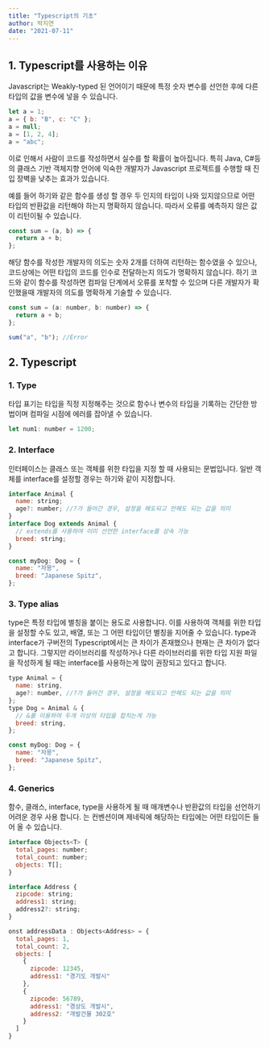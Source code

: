 ```yaml
---
title: "Typescript의 기초"
author: 박지연
date: "2021-07-11"
---
```


## 1. Typescript를 사용하는 이유

Javascript는 Weakly-typed 된 언어이기 때문에 특정 숫자 변수를 선언한 후에 다른 타입의 값을 변수에 넣을 수 있습니다.

```javascript
let a = 1;
a = { b: "B", c: "C" };
a = null;
a = [1, 2, 4];
a = "abc";
```

이로 인해서 사람이 코드를 작성하면서 실수를 할 확률이 높아집니다.
특히 Java, C#등의 클래스 기반 객체지향 언어에 익숙한 개발자가 Javascript 프로젝트를 수행할 때 진입 장벽을 낮추는 효과가 있습니다.

예를 들어 하기와 같은 함수를 생성 할 경우 두 인지의 타입이 나와 있지않으므로 어떤 타입의 반환값을 리턴해야 하는지 명확하지 않습니다. 따라서 오류를 예측하지 않은 값이 리턴이될 수 있습니다.

```javascript
const sum = (a, b) => {
  return a + b;
};
```

해당 함수를 작성한 개발자의 의도는 숫자 2개를 더하여 리턴하는 함수였을 수 있으나, 코드상에는 어떤 타입의 코드를 인수로 전달하는지 의도가 명확하지 않습니다.
하기 코드와 같이 함수를 작성하면 컴파일 단계에서 오류를 포착할 수 있으며 다른 개발자가 확인했을때 개발자의 의도를 명확하게 기술할 수 있습니다.

```javascript
const sum = (a: number, b: number) => {
  return a + b;
};

sum("a", "b"); //Error
```

## 2. Typescript

### 1. Type

타입 표기는 타입을 직정 지정해주는 것으로 함수나 변수의 타입을 기록하는 간단한 방법이며 컴파일 시점에 에러를 잡아낼 수 있습니다.

```javascript
let num1: number = 1200;
```

### 2. Interface

인터페이스는 클래스 또는 객체를 위한 타입을 지정 할 때 사용되는 문법입니다.
일반 객체를 interface를 설정할 경우는 하기와 같이 지정합니다.

```javascript
interface Animal {
  name: string;
  age?: number; //?가 들어간 경우, 설정을 해도되고 안해도 되는 값을 의미
}
interface Dog extends Animal {
  // extends를 사용하여 이미 선언한 interface를 상속 가능
  breed: string;
}

const myDog: Dog = {
  name: "자몽",
  breed: "Japanese Spitz",
};
```

### 3. Type alias

type은 특정 타입에 별칭을 붙이는 용도로 사용합니다. 이를 사용하여 객체를 위한 타입을 설정할 수도 있고, 배열, 또는 그 어떤 타입이던 별칭을 지어줄 수 있습니다.
type과 interface가 구버전의 Typescript에서는 큰 차이가 존재했으나 현재는 큰 차이가 없다고 합니다. 그렇지만 라이브러리를 작성하거나 다른 라이브러리를 위한 타입 지원 파일을 작성하게 될 때는 interface를 사용하는게 많이 권장되고 있다고 합니다.

```javascript
type Animal = {
  name: string,
  age?: number, //?가 들어간 경우, 설정을 해도되고 안해도 되는 값을 의미
};
type Dog = Animal & {
  // &를 이용하여 두개 이상의 타입을 합치는게 가능
  breed: string,
};

const myDog: Dog = {
  name: "자몽",
  breed: "Japanese Spitz",
};
```

### 4. Generics

함수, 클래스, interface, type을 사용하게 될 때 매개변수나 반환값의 타입을 선언하기 어려운 경우 사용 합니다.
<T>는 컨벤션이며 제네릭에 해당하는 타입에는 어떤 타입이든 들어 올 수 있습니다.

```javascript
interface Objects<T> {
  total_pages: number;
  total_count: number;
  objects: T[];
}

interface Address {
  zipcode: string;
  address1: string;
  address2?: string;
}

onst addressData : Objects<Address> = {
  total_pages: 1,
  total_count: 2,
  objects: [
    {
      zipcode: 12345,
      address1: "경기도 개발시"
    },
    {
      zipcode: 56789,
      address1: "경상도 개발시",
      address2: "개발건물 302호"
    }
  ]
}
```
